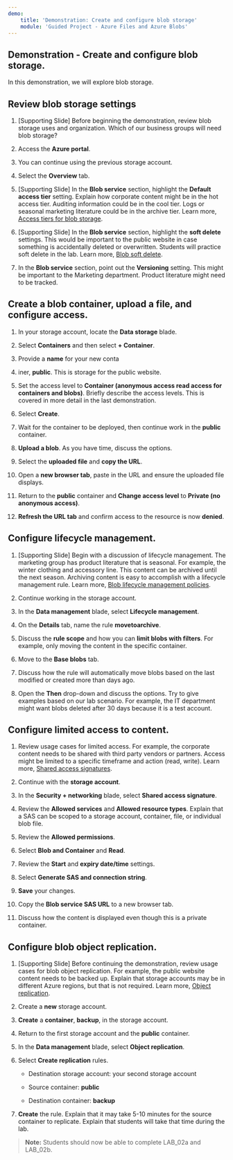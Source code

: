 ```yaml
---
demo:
    title: 'Demonstration: Create and configure blob storage'
    module: 'Guided Project - Azure Files and Azure Blobs'
---
```



## Demonstration - Create and configure blob storage.

In this demonstration, we will explore blob storage.

## Review blob storage settings

1. [Supporting Slide] Before beginning the demonstration, review blob storage uses and organization. Which of our business groups will need blob storage?

1. Access the **Azure portal**.

1. You can continue using the previous storage account. 

1. Select the **Overview** tab.

1. [Supporting Slide] In the **Blob service** section, highlight the **Default access tier** setting. Explain how corporate content might be in the hot access tier. Auditing information could be in the cool tier. Logs or seasonal marketing literature could be in the archive tier. Learn more, [Access tiers for blob storage](https://docs.microsoft.com/azure/storage/blobs/access-tiers-overview).

1. [Supporting Slide] In the **Blob service** section, highlight the **soft delete** settings. This would be important to the public website in case something is accidentally deleted or overwritten. Students will practice soft delete in the lab. Learn more, [Blob soft delete](https://learn.microsoft.com/azure/storage/blobs/soft-delete-blob-overview).

1. In the **Blob service** section, point out the **Versioning** setting. This might be important to the Marketing department. Product literature might need to be tracked.

## Create a blob container, upload a file, and configure access.

1. In your storage account, locate the **Data storage** blade.

1. Select **Containers** and then select **+ Container**.

1. Provide a **name** for your new conta
2. iner, **public**. This is storage for the public website.

1. Set the access level to **Container (anonymous access read access for containers and blobs)**. Briefly describe the access levels. This is covered in more detail in the last demonstration. 

1. Select **Create**.

1. Wait for the container to be deployed, then continue work in the **public** container.

1. **Upload a blob**. As you have time, discuss the options. 

1. Select the **uploaded file** and **copy the URL**.

1. Open a **new browser tab**, paste in the URL and ensure the uploaded file displays.

1. Return to the **public** container and **Change access level** to **Private (no anonymous access)**.

1. **Refresh the URL tab** and confirm access to the resource is now **denied**.

## Configure lifecycle management.

1. [Supporting Slide] Begin with a discussion of lifecycle management. The marketing group has product literature that is seasonal. For example, the winter clothing and accessory line. This content can be archived until the next season. Archiving content is easy to accomplish with a lifecycle management rule. Learn more, [Blob lifecycle management policies](https://learn.microsoft.com/azure/storage/blobs/lifecycle-management-overview).

1. Continue working in the storage account.

1. In the **Data management** blade, select **Lifecycle management**.

1. On the **Details** tab, name the rule **movetoarchive**.

1. Discuss the **rule scope** and how you can **limit blobs with filters**. For example, only moving the content in the specific container.

1. Move to the **Base blobs** tab.

1. Discuss how the rule will automatically move blobs based on the last modified or created more than days ago.

1. Open the **Then** drop-down and discuss the options. Try to give examples based on our lab scenario. For example, the IT department might want blobs deleted after 30 days because it is a test account.

## Configure limited access to content.

1. Review usage cases for limited access. For example, the corporate content needs to be shared with third party vendors or partners. Access might be limited to a specific timeframe and action (read, write). Learn more, [Shared access signatures](https://learn.microsoft.com/azure/storage/common/storage-sas-overview).

1. Continue with the **storage account**.

1. In the **Security + networking** blade, select **Shared access signature**.

1. Review the **Allowed services** and **Allowed resource types**. Explain that a SAS can be scoped to a storage account, container, file, or individual blob file.

1. Review the **Allowed permissions**.

1. Select **Blob and Container** and **Read**.

1. Review the **Start** and **expiry date/time** settings.

1. Select **Generate SAS and connection string**.

1. **Save** your changes. 

1. Copy the **Blob service SAS URL** to a new browser tab.

1. Discuss how the content is displayed even though this is a private container.

## Configure blob object replication. 

1. [Supporting Slide] Before continuing the demonstration, review usage cases for blob object replication. For example, the public website content needs to be backed up. Explain that storage accounts may be in different Azure regions, but that is not required. Learn more, [Object replication](https://learn.microsoft.com/azure/storage/blobs/object-replication-overview).

1. Create a **new** storage account.

1. **Create** a **container**, **backup**, in the storage account.

1. Return to the first storage account and the **public** container. 

1. In the **Data management** blade, select **Object replication**.

1. Select **Create replication** rules.

    - Destination storage account: your second storage account

    - Source container: **public**

    - Destination container: **backup**

1. **Create** the rule. Explain that it may take 5-10 minutes for the source container to replicate. Explain that students will take that time during the lab. 

> **Note:** Students should now be able to complete LAB_02a and LAB_02b. 

  
